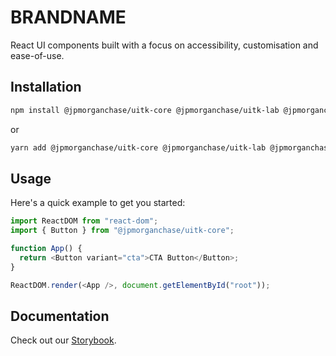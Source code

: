 # BRANDNAME

React UI components built with a focus on accessibility, customisation and ease-of-use.

## Installation

```sh
npm install @jpmorganchase/uitk-core @jpmorganchase/uitk-lab @jpmorganchase/uitk-theme
```

or

```sh
yarn add @jpmorganchase/uitk-core @jpmorganchase/uitk-lab @jpmorganchase/uitk-theme
```

## Usage

Here's a quick example to get you started:

```javascript
import ReactDOM from "react-dom";
import { Button } from "@jpmorganchase/uitk-core";

function App() {
  return <Button variant="cta">CTA Button</Button>;
}

ReactDOM.render(<App />, document.getElementById("root"));
```

## Documentation

Check out our [Storybook](https://ui-toolkit-staging.pages.dev).
